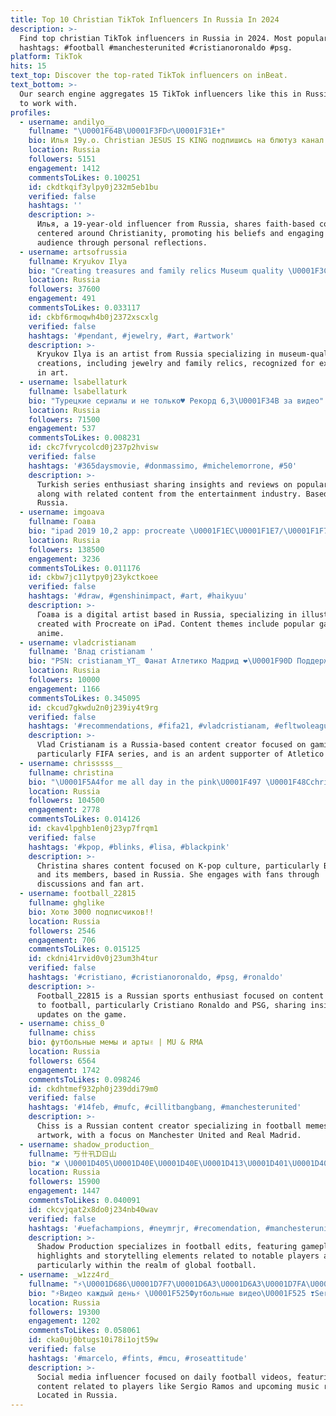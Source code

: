 ```yaml
---
title: Top 10 Christian TikTok Influencers In Russia In 2024
description: >-
  Find top christian TikTok influencers in Russia in 2024. Most popular
  hashtags: #football #manchesterunited #cristianoronaldo #psg.
platform: TikTok
hits: 15
text_top: Discover the top-rated TikTok influencers on inBeat.
text_bottom: >-
  Our search engine aggregates 15 TikTok influencers like this in Russia for you
  to work with.
profiles:
  - username: andilyo__
    fullname: "\U0001F64B\U0001F3FD‍♂️\U0001F31E✝️"
    bio: Илья 19y.o. Christian JESUS IS KING подпишись на блютуз канал
    location: Russia
    followers: 5151
    engagement: 1412
    commentsToLikes: 0.100251
    id: ckdtkqif3ylpy0j232m5eb1bu
    verified: false
    hashtags: ''
    description: >-
      Илья, a 19-year-old influencer from Russia, shares faith-based content
      centered around Christianity, promoting his beliefs and engaging with his
      audience through personal reflections.
  - username: artsofrussia
    fullname: Kryukov Ilya
    bio: "Creating treasures and family relics Museum quality \U0001F3C6Awards in Art Official Co."
    location: Russia
    followers: 37600
    engagement: 491
    commentsToLikes: 0.033117
    id: ckbf6rmoqwh4b0j2372xscxlg
    verified: false
    hashtags: '#pendant, #jewelry, #art, #artwork'
    description: >-
      Kryukov Ilya is an artist from Russia specializing in museum-quality
      creations, including jewelry and family relics, recognized for excellence
      in art.
  - username: lsabellaturk
    fullname: lsabellaturk
    bio: "Турецкие сериалы и не только♥️ Рекорд 6,3\U0001F34B за видео"
    location: Russia
    followers: 71500
    engagement: 537
    commentsToLikes: 0.008231
    id: ckc7fvrycolcd0j237p2hvisw
    verified: false
    hashtags: '#365daysmovie, #donmassimo, #michelemorrone, #50'
    description: >-
      Turkish series enthusiast sharing insights and reviews on popular dramas,
      along with related content from the entertainment industry. Based in
      Russia.
  - username: imgoava
    fullname: Гоава
    bio: "ipad 2019 10,2 app: procreate \U0001F1EC\U0001F1E7/\U0001F1F7\U0001F1FA Goava"
    location: Russia
    followers: 138500
    engagement: 3236
    commentsToLikes: 0.011176
    id: ckbw7jc11ytpy0j23ykctkoee
    verified: false
    hashtags: '#draw, #genshinimpact, #art, #haikyuu'
    description: >-
      Гоава is a digital artist based in Russia, specializing in illustrations
      created with Procreate on iPad. Content themes include popular games and
      anime.
  - username: vladcristianam
    fullname: 'Влад cristianam '
    bio: "PSN: cristianam_YT_ Фанат Атлетико Мадрид ❤\U0001F90D Поддержать меня \U0001F447"
    location: Russia
    followers: 10000
    engagement: 1166
    commentsToLikes: 0.345095
    id: ckcud7gkwdu2n0j239iy4t9rg
    verified: false
    hashtags: '#recommendations, #fifa21, #vladcristianam, #efltwoleague'
    description: >-
      Vlad Cristianam is a Russia-based content creator focused on gaming,
      particularly FIFA series, and is an ardent supporter of Atletico Madrid.
  - username: chrisssss__
    fullname: christina
    bio: "\U0001F5A4for me all day in the pink\U0001F497 \U0001F48Cchristinpet1909@gmail.com\U0001F48C"
    location: Russia
    followers: 104500
    engagement: 2778
    commentsToLikes: 0.014126
    id: ckav4lpghb1en0j23yp7frqm1
    verified: false
    hashtags: '#kpop, #blinks, #lisa, #blackpink'
    description: >-
      Christina shares content focused on K-pop culture, particularly Blackpink
      and its members, based in Russia. She engages with fans through
      discussions and fan art.
  - username: football_22815
    fullname: ghglike
    bio: Хотю 3000 подписчиков!!
    location: Russia
    followers: 2546
    engagement: 706
    commentsToLikes: 0.015125
    id: ckdni41rvid0v0j23um3h4tur
    verified: false
    hashtags: '#cristiano, #cristianoronaldo, #psg, #ronaldo'
    description: >-
      Football_22815 is a Russian sports enthusiast focused on content related
      to football, particularly Cristiano Ronaldo and PSG, sharing insights and
      updates on the game.
  - username: chiss_0
    fullname: chiss
    bio: футбольные мемы и арты✌️ | MU & RMA
    location: Russia
    followers: 6564
    engagement: 1742
    commentsToLikes: 0.098246
    id: ckdhtmef932ph0j239ddi79m0
    verified: false
    hashtags: '#14feb, #mufc, #cillitbangbang, #manchesterunited'
    description: >-
      Chiss is a Russian content creator specializing in football memes and
      artwork, with a focus on Manchester United and Real Madrid.
  - username: shadow_production_
    fullname: 丂卄卂ᗪㄖ山
    bio: "✘ \U0001D405\U0001D40E\U0001D40E\U0001D413\U0001D401\U0001D400\U0001D40B\U0001D40B \U0001D404\U0001D403\U0001D408\U0001D413\U0001D412 ✘ \U0001D403\U0001D408\U0001D412\U0001D412\U0001D400\U0001D401\U0001D40B\U0001D404 \U0001D412\U0001D410\U0001D414\U0001D400\U0001D403"
    location: Russia
    followers: 15900
    engagement: 1447
    commentsToLikes: 0.040091
    id: ckcvjqat2x8do0j234nb40wav
    verified: false
    hashtags: '#uefachampions, #neymrjr, #recomendation, #manchesterunited'
    description: >-
      Shadow Production specializes in football edits, featuring gameplay
      highlights and storytelling elements related to notable players and teams,
      particularly within the realm of global football.
  - username: _w1zz4rd_
    fullname: "⚡\U0001D686\U0001D7F7\U0001D6A3\U0001D6A3\U0001D7FA\U0001D68A\U0001D69B\U0001D68D\U0001F9D9"
    bio: "⚡Видео каждый день⚡ \U0001F525Футбольные видео\U0001F525 ❣️Sergio Ramos❣️ ⬇️Скоро новый трек⬇️"
    location: Russia
    followers: 19300
    engagement: 1202
    commentsToLikes: 0.058061
    id: cka0uj0btugs10i78i1ojt59w
    verified: false
    hashtags: '#marcelo, #fints, #mcu, #roseattitude'
    description: >-
      Social media influencer focused on daily football videos, featuring
      content related to players like Sergio Ramos and upcoming music releases.
      Located in Russia.
---
```


